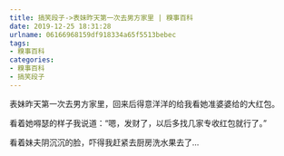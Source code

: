 ```yaml
---
title: 搞笑段子->表妹昨天第一次去男方家里 | 糗事百科
date: 2019-12-25 18:31:28
urlname: 06166968159df918334a65f5513bebec
tags: 
- 糗事百科
categories:
- 糗事百科
- 搞笑段子
---
```

表妹昨天第一次去男方家里，回来后得意洋洋的给我看她准婆婆给的大红包。

看着她嘚瑟的样子我说道：“嗯，发财了，以后多找几家专收红包就行了。”

看着妹夫阴沉沉的脸，吓得我赶紧去厨房洗水果去了…



